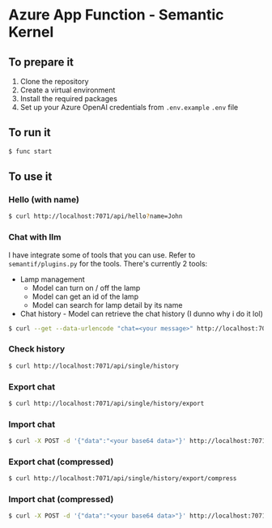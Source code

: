 # Azure App Function - Semantic Kernel

## To prepare it

1. Clone the repository
2. Create a virtual environment
3. Install the required packages
4. Set up your Azure OpenAI credentials from `.env.example` `.env` file

## To run it

```sh
$ func start
```

## To use it

### Hello (with name)
```sh
$ curl http://localhost:7071/api/hello?name=John
```

### Chat with llm
I have integrate some of tools that you can use. Refer to `semantif/plugins.py` for the tools.
There's currently 2 tools:
- Lamp management
  - Model can turn on / off the lamp
  - Model can get an id of the lamp
  - Model can search for lamp detail by its name
- Chat history - Model can retrieve the chat history (I dunno why i do it lol)

```sh
$ curl --get --data-urlencode "chat=<your message>" http://localhost:7071/api/single/chat
```

### Check history
```sh
$ curl http://localhost:7071/api/single/history
```

### Export chat
```sh
$ curl http://localhost:7071/api/single/history/export
```

### Import chat
```sh
$ curl -X POST -d '{"data":"<your base64 data>"}' http://localhost:7071/api/single/history/import
```

### Export chat (compressed)
```sh
$ curl http://localhost:7071/api/single/history/export/compress
```

### Import chat (compressed)
```sh
$ curl -X POST -d '{"data":"<your base64 data>"}' http://localhost:7071/api/single/history/import/compress
```